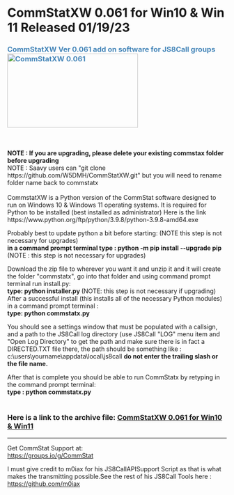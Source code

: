 # CommStatXW 0.061 for Win10 & Win 11 Released 01/19/23
<h3 style="color: #4485b8;">CommStatXW Ver 0.061 add on software for JS8Call groups&nbsp;&nbsp;<img src="https://github.com/W5DMH/CommStatXR/blob/main/CommStatXBeta.png?raw=true" alt="CommStatXW 0.061" width="300" height="170" /></h3>
<br><br>
<b>NOTE : If you are upgrading, please delete your existing commstax folder before upgrading</b> <br>
NOTE : Saavy users can "git clone https://github.com/W5DMH/CommStatXW.git" but you will need to rename folder name back to commstatx
<br><br>
CommstatXW is a Python version of the CommStat software designed to run on Windows 10 & Windows 11 operating systems. 
It is required for Python to be installed (best installed as administrator) 
Here is the link https://www.python.org/ftp/python/3.9.8/python-3.9.8-amd64.exe

Probably best to update python a bit before starting: (NOTE this step is not necessary for upgrades)<br>
<b>in a command prompt terminal type : python -m pip install --upgrade pip </b> (NOTE : this step is not necessary for upgrades)<br>

Download the zip file to wherever you want it and unzip it and it will create the folder "commstatx", go into that folder and using command prompt terminal run install.py: <br>
<b>type: python installer.py </b>(NOTE: this step is not necessary if upgrading)<br>
After a successful install (this installs all of the necessary Python modules) in a command prompt terminal : <br>
<b>type: python commstatx.py</b>    

You should see a settings window that must be populated with a callsign, and a path to the 
JS8Call log directory (use JS8Call "LOG" menu item and "Open Log Directory" to get the path and
make sure there is in fact a DIRECTED.TXT file there, the path should be something like : 
c:\users\yourname\appdata\local\js8call <b>do not enter the trailing slash or the file name.</b> 

After that is complete you should be able to run CommStatx by retyping in the command prompt terminal:<br>
<b> type : python commstatx.py </b>
<br>
<BR>

 
<h3>Here is a link to the archive file:&nbsp;<a href="https://github.com/W5DMH/CommStatXW/raw/main/commstatx.zip" target="_blank" rel="noopener">CommStatXW 0.061 for Win10 & Win11 </a></h3>
<hr />

Get CommStat Support at: <br>
https://groups.io/g/CommStat

I must give credit to m0iax for his JS8CallAPISupport Script as that is what makes the transmitting possible.See the rest of his JS8Call Tools here : https://github.com/m0iax
<br>
